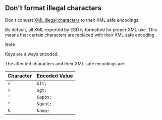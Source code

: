 Don't format illegal characters
-------------------------------
Don't convert [XML illegal characters](https://technet.microsoft.com/en-us/library/ms145315(v=sql.90).aspx) to their XML safe encodings.

By default, all XML exported by ESD is formatted for proper XML use. This means that certain characters are replaced with their XML safe encoding.

> [!NOTE]
> Keys are always encoded.

The affected characters and their XML safe encodings are:

Character | Encoded Value
--------- | -------------
`<` | `&lt;`
`>` | `&gt;`
`'` | `&apos;`
`"` | `&quot;`
`&` | `&amp;`
